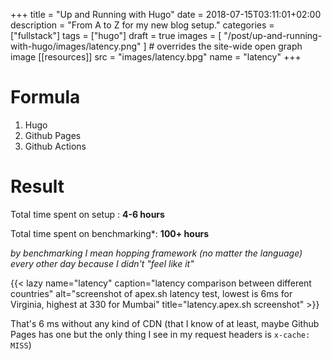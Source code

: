 +++
title = "Up and Running with Hugo"
date = 2018-07-15T03:11:01+02:00
description = "From A to Z for my new blog setup."
categories = ["fullstack"]
tags = ["hugo"]
draft = true
images = [
  "/post/up-and-running-with-hugo/images/latency.png"
] # overrides the site-wide open graph image
[[resources]]
  src = "images/latency.bpg"
  name = "latency"
+++
<span></span>
<!--more-->
# Formula
1. Hugo
2. Github Pages
3. Github Actions

# Result
Total time spent on setup : **4-6 hours**

Total time spent on benchmarking*: **100+ hours**

_by benchmarking I mean hopping framework (no matter the language) every other day because I didn't "feel like it"_

{{< lazy name="latency" caption="latency comparison between different countries" alt="screenshot of apex.sh latency test, lowest is 6ms for Virginia, highest at 330 for Mumbai" title="latency.apex.sh screenshot" >}}

That's 6 ms without any kind of CDN (that I know of at least, maybe Github Pages has one but the only thing I see in my request headers is `x-cache: MISS`)
